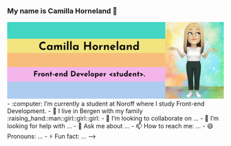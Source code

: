 ### My name is Camilla Horneland 👋

<img  src="https://github.com/CamillaHorneland/CamillaHorneland/blob/main/GitHubProfile.png?raw=true">
- :computer: I’m currently a student at Noroff where I study Front-end Development.
- 🌱 I live in Bergen with my family :raising_hand::man::girl::girl::girl:
- 👯 I’m looking to collaborate on ...
- 🤔 I’m looking for help with ...
- 💬 Ask me about ...
- 📫 How to reach me: ...
- 😄 Pronouns: ...
- ⚡ Fun fact: ...
-->
